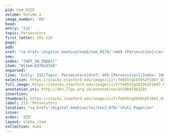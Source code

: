 ```yaml
---
pid: num_0226
volume: Volume 2
image_number: '89'
head: 
entry: '215'
topic: Persecutors
first_letter: 201-225
page: 
add: 
xref: "<a href='/digital-beehive/num2/num_0578/'>469 [Persecution]</a>"
see: 
index: "[NOT_IN_INDEX]"
item: "#item-6370a37d4"
unparsed: 
line: 'Entry: 215|Topic: Persecutors|Xref: 469 [Persecution]|Index: [NOT_IN_INDEX]|#item-6370a37d4'
selection: https://stacks.stanford.edu/image/iiif/fm855tg5659%2F1607_0556/322,4342,2971,652/full/0/default.jpg
full_image: https://stacks.stanford.edu/image/iiif/fm855tg5659%2F1607_0556/full/full/0/default.jpg
annotation_uri: http://dev.llgc.org.uk/annotation/1570647463281
insertion: 
thumbnail: https://stacks.stanford.edu/image/iiif/fm855tg5659%2F1607_0556/322,4342,600,180/250,/0/default.jpg
label: 215. Persecutors
location: "<a href='/digital-beehive/toc/toc2_079/'>Full Page</a>"
issue: 
order: '225'
layout: alpha_item
collection: num1
---
```

